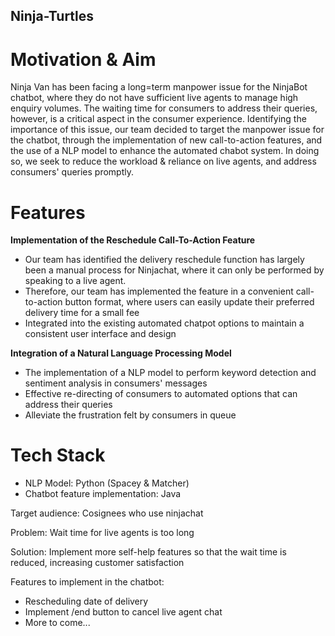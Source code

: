## Ninja-Turtles

# Motivation & Aim
Ninja Van has been facing a long=term manpower issue for the NinjaBot chatbot, where they do not have sufficient live agents to manage high enquiry volumes. The waiting time for consumers to address their queries, however, is a critical aspect in the consumer experience. Identifying the importance of this issue, our team decided to target the manpower issue for the chatbot, through the implementation of new call-to-action features, and the use of a NLP model to enhance the automated chabot system.
In doing so, we seek to reduce the workload & reliance on live agents, and address consumers' queries promptly.

# Features
**Implementation of the Reschedule Call-To-Action Feature**
* Our team has identified the delivery reschedule function has largely been a manual process for Ninjachat, where it can only be performed by speaking to a live agent.
* Therefore, our team has implemented the feature in a convenient call-to-action button format, where users can easily update their preferred delivery time for a small fee
* Integrated into the existing automated chatpot options to maintain a consistent user interface and design

**Integration of a Natural Language Processing Model**
* The implementation of a NLP model to perform keyword detection and sentiment analysis in consumers' messages
* Effective re-directing of consumers to automated options that can address their queries
* Alleviate the frustration felt by consumers in queue

# Tech Stack
* NLP Model: Python (Spacey & Matcher)
* Chatbot feature implementation: Java


Target audience: Cosignees who use ninjachat

Problem: Wait time for live agents is too long

Solution: Implement more self-help features so that the wait time is reduced, increasing customer satisfaction

Features to implement in the chatbot:
- Rescheduling date of delivery
- Implement /end button to cancel live agent chat
- More to come...
